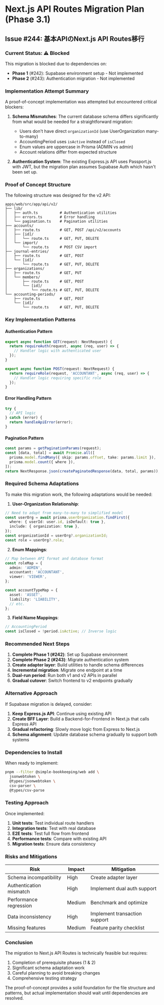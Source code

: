 # Next.js API Routes Migration Plan (Phase 3.1)

## Issue #244: 基本APIのNext.js API Routes移行

### Current Status: ⚠️ Blocked

This migration is blocked due to dependencies on:

- **Phase 1** (#242): Supabase environment setup - Not implemented
- **Phase 2** (#243): Authentication migration - Not implemented

### Implementation Attempt Summary

A proof-of-concept implementation was attempted but encountered critical blockers:

1. **Schema Mismatches**: The current database schema differs significantly from what would be needed for a straightforward migration:
   - Users don't have direct `organizationId` (use UserOrganization many-to-many)
   - AccountingPeriod uses `isActive` instead of `isClosed`
   - Enum values are uppercase in Prisma (ADMIN vs admin)
   - Account relations differ from expected structure

2. **Authentication System**: The existing Express.js API uses Passport.js with JWT, but the migration plan assumes Supabase Auth which hasn't been set up.

### Proof of Concept Structure

The following structure was designed for the v2 API:

```
apps/web/src/app/api/v2/
├── lib/
│   ├── auth.ts          # Authentication utilities
│   ├── errors.ts        # Error handling
│   └── pagination.ts    # Pagination utilities
├── accounts/
│   ├── route.ts         # GET, POST /api/v2/accounts
│   ├── [id]/
│   │   └── route.ts     # GET, PUT, DELETE
│   └── import/
│       └── route.ts     # POST CSV import
├── journal-entries/
│   ├── route.ts         # GET, POST
│   └── [id]/
│       └── route.ts     # GET, PUT, DELETE
├── organizations/
│   ├── route.ts         # GET, PUT
│   └── members/
│       ├── route.ts     # GET, POST
│       └── [id]/
│           └── route.ts # GET, PUT, DELETE
└── accounting-periods/
    ├── route.ts         # GET, POST
    └── [id]/
        └── route.ts     # GET, PUT, DELETE
```

### Key Implementation Patterns

#### Authentication Pattern

```typescript
export async function GET(request: NextRequest) {
  return requireAuth(request, async (req, user) => {
    // Handler logic with authenticated user
  });
}

export async function POST(request: NextRequest) {
  return requireRole(request, 'ACCOUNTANT', async (req, user) => {
    // Handler logic requiring specific role
  });
}
```

#### Error Handling Pattern

```typescript
try {
  // API logic
} catch (error) {
  return handleApiError(error);
}
```

#### Pagination Pattern

```typescript
const params = getPaginationParams(request);
const [data, total] = await Promise.all([
  prisma.model.findMany({ skip: params.offset, take: params.limit }),
  prisma.model.count({ where }),
]);
return NextResponse.json(createPaginatedResponse(data, total, params));
```

### Required Schema Adaptations

To make this migration work, the following adaptations would be needed:

1. **User-Organization Relationship**:

```typescript
// Need to adapt from many-to-many to simplified model
const userOrg = await prisma.userOrganization.findFirst({
  where: { userId: user.id, isDefault: true },
  include: { organization: true },
});
const organizationId = userOrg?.organizationId;
const role = userOrg?.role;
```

2. **Enum Mappings**:

```typescript
// Map between API format and database format
const roleMap = {
  admin: 'ADMIN',
  accountant: 'ACCOUNTANT',
  viewer: 'VIEWER',
};

const accountTypeMap = {
  asset: 'ASSET',
  liability: 'LIABILITY',
  // etc.
};
```

3. **Field Name Mappings**:

```typescript
// AccountingPeriod
const isClosed = !period.isActive; // Inverse logic
```

### Recommended Next Steps

1. **Complete Phase 1 (#242)**: Set up Supabase environment
2. **Complete Phase 2 (#243)**: Migrate authentication system
3. **Create adapter layer**: Build utilities to handle schema differences
4. **Incremental migration**: Migrate one endpoint at a time
5. **Dual-run period**: Run both v1 and v2 APIs in parallel
6. **Gradual cutover**: Switch frontend to v2 endpoints gradually

### Alternative Approach

If Supabase migration is delayed, consider:

1. **Keep Express.js API**: Continue using existing API
2. **Create BFF Layer**: Build a Backend-for-Frontend in Next.js that calls Express API
3. **Gradual refactoring**: Slowly move logic from Express to Next.js
4. **Schema alignment**: Update database schema gradually to support both systems

### Dependencies to Install

When ready to implement:

```bash
pnpm --filter @simple-bookkeeping/web add \
  jsonwebtoken \
  @types/jsonwebtoken \
  csv-parser \
  @types/csv-parse
```

### Testing Approach

Once implemented:

1. **Unit tests**: Test individual route handlers
2. **Integration tests**: Test with real database
3. **E2E tests**: Test full flow from frontend
4. **Performance tests**: Compare with existing API
5. **Migration tests**: Ensure data consistency

### Risks and Mitigations

| Risk                    | Impact | Mitigation                    |
| ----------------------- | ------ | ----------------------------- |
| Schema incompatibility  | High   | Create adapter layer          |
| Authentication mismatch | High   | Implement dual auth support   |
| Performance regression  | Medium | Benchmark and optimize        |
| Data inconsistency      | High   | Implement transaction support |
| Missing features        | Medium | Feature parity checklist      |

### Conclusion

The migration to Next.js API Routes is technically feasible but requires:

1. Completion of prerequisite phases (1 & 2)
2. Significant schema adaptation work
3. Careful planning to avoid breaking changes
4. Comprehensive testing strategy

The proof-of-concept provides a solid foundation for the file structure and patterns, but actual implementation should wait until dependencies are resolved.
